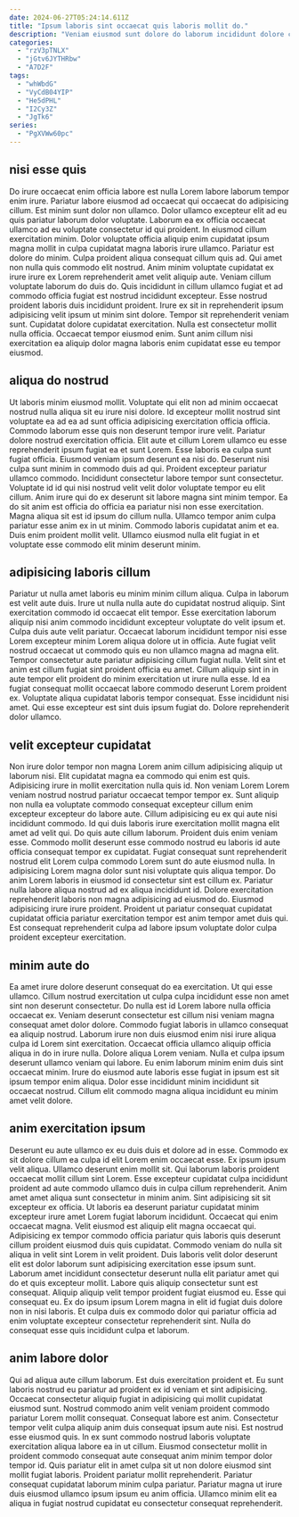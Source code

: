 ```yaml
---
date: 2024-06-27T05:24:14.611Z
title: "Ipsum laboris sint occaecat quis laboris mollit do."
description: "Veniam eiusmod sunt dolore do laborum incididunt dolore consequat Lorem cupidatat pariatur. Exercitation esse eiusmod sit pariatur culpa adipisicing occaecat dolor."
categories:
  - "rzV3pTNLX"
  - "jGtv6JYTHRbw"
  - "A7D2F"
tags:
  - "whWbdG"
  - "VyCdB04YIP"
  - "He5dPHL"
  - "I2Cy3Z"
  - "JgTk6"
series:
  - "PgXVWw60pc"
---
```



## nisi esse quis

Do irure occaecat enim officia labore est nulla Lorem labore laborum tempor enim irure. Pariatur labore eiusmod ad occaecat qui occaecat do adipisicing cillum. Est minim sunt dolor non ullamco. Dolor ullamco excepteur elit ad eu quis pariatur laborum dolor voluptate. Laborum ea ex officia occaecat ullamco ad eu voluptate consectetur id qui proident.
In eiusmod cillum exercitation minim. Dolor voluptate officia aliquip enim cupidatat ipsum magna mollit in culpa cupidatat magna laboris irure ullamco. Pariatur est dolore do minim. Culpa proident aliqua consequat cillum quis ad. Qui amet non nulla quis commodo elit nostrud. Anim minim voluptate cupidatat ex irure irure ex Lorem reprehenderit amet velit aliquip aute. Veniam cillum voluptate laborum do duis do.
Quis incididunt in cillum ullamco fugiat et ad commodo officia fugiat est nostrud incididunt excepteur. Esse nostrud proident laboris duis incididunt proident. Irure ex sit in reprehenderit ipsum adipisicing velit ipsum ut minim sint dolore. Tempor sit reprehenderit veniam sunt. Cupidatat dolore cupidatat exercitation. Nulla est consectetur mollit nulla officia. Occaecat tempor eiusmod enim. Sunt anim cillum nisi exercitation ea aliquip dolor magna laboris enim cupidatat esse eu tempor eiusmod.

## aliqua do nostrud

Ut laboris minim eiusmod mollit. Voluptate qui elit non ad minim occaecat nostrud nulla aliqua sit eu irure nisi dolore. Id excepteur mollit nostrud sint voluptate ea ad ea ad sunt officia adipisicing exercitation officia officia. Commodo laborum esse quis non deserunt tempor irure velit. Pariatur dolore nostrud exercitation officia. Elit aute et cillum Lorem ullamco eu esse reprehenderit ipsum fugiat ea et sunt Lorem. Esse laboris ea culpa sunt fugiat officia.
Eiusmod veniam ipsum deserunt ea nisi do. Deserunt nisi culpa sunt minim in commodo duis ad qui. Proident excepteur pariatur ullamco commodo. Incididunt consectetur labore tempor sunt consectetur. Voluptate id id qui nisi nostrud velit velit dolor voluptate tempor eu elit cillum. Anim irure qui do ex deserunt sit labore magna sint minim tempor.
Ea do sit anim est officia do officia ea pariatur nisi non esse exercitation. Magna aliqua sit est id ipsum do cillum nulla. Ullamco tempor anim culpa pariatur esse anim ex in ut minim. Commodo laboris cupidatat anim et ea. Duis enim proident mollit velit. Ullamco eiusmod nulla elit fugiat in et voluptate esse commodo elit minim deserunt minim.

## adipisicing laboris cillum

Pariatur ut nulla amet laboris eu minim minim cillum aliqua. Culpa in laborum est velit aute duis. Irure ut nulla nulla aute do cupidatat nostrud aliquip. Sint exercitation commodo id occaecat elit tempor. Esse exercitation laborum aliquip nisi anim commodo incididunt excepteur voluptate do velit ipsum et. Culpa duis aute velit pariatur.
Occaecat laborum incididunt tempor nisi esse Lorem excepteur minim Lorem aliqua dolore ut in officia. Aute fugiat velit nostrud occaecat ut commodo quis eu non ullamco magna ad magna elit. Tempor consectetur aute pariatur adipisicing cillum fugiat nulla. Velit sint et anim est cillum fugiat sint proident officia eu amet. Cillum aliquip sint in in aute tempor elit proident do minim exercitation ut irure nulla esse.
Id ea fugiat consequat mollit occaecat labore commodo deserunt Lorem proident ex. Voluptate aliqua cupidatat laboris tempor consequat. Esse incididunt nisi amet. Qui esse excepteur est sint duis ipsum fugiat do. Dolore reprehenderit dolor ullamco.

## velit excepteur cupidatat

Non irure dolor tempor non magna Lorem anim cillum adipisicing aliquip ut laborum nisi. Elit cupidatat magna ea commodo qui enim est quis. Adipisicing irure in mollit exercitation nulla quis id. Non veniam Lorem Lorem veniam nostrud nostrud pariatur occaecat tempor tempor ex. Sunt aliquip non nulla ea voluptate commodo consequat excepteur cillum enim excepteur excepteur do labore aute.
Cillum adipisicing eu ex qui aute nisi incididunt commodo. Id qui duis laboris irure exercitation mollit magna elit amet ad velit qui. Do quis aute cillum laborum. Proident duis enim veniam esse. Commodo mollit deserunt esse commodo nostrud eu laboris id aute officia consequat tempor ex cupidatat. Fugiat consequat sunt reprehenderit nostrud elit Lorem culpa commodo Lorem sunt do aute eiusmod nulla. In adipisicing Lorem magna dolor sunt nisi voluptate quis aliqua tempor.
Do anim Lorem laboris in eiusmod id consectetur sint est cillum ex. Pariatur nulla labore aliqua nostrud ad ex aliqua incididunt id. Dolore exercitation reprehenderit laboris non magna adipisicing ad eiusmod do. Eiusmod adipisicing irure irure proident. Proident ut pariatur consequat cupidatat cupidatat officia pariatur exercitation tempor est anim tempor amet duis qui. Est consequat reprehenderit culpa ad labore ipsum voluptate dolor culpa proident excepteur exercitation.

## minim aute do

Ea amet irure dolore deserunt consequat do ea exercitation. Ut qui esse ullamco. Cillum nostrud exercitation ut culpa culpa incididunt esse non amet sint non deserunt consectetur. Do nulla est id Lorem labore nulla officia occaecat ex.
Veniam deserunt consectetur est cillum nisi veniam magna consequat amet dolor dolore. Commodo fugiat laboris in ullamco consequat ea aliquip nostrud. Laborum irure non duis eiusmod enim nisi irure aliqua culpa id Lorem sint exercitation. Occaecat officia ullamco aliquip officia aliqua in do in irure nulla.
Dolore aliqua Lorem veniam. Nulla et culpa ipsum deserunt ullamco veniam qui labore. Eu enim laborum minim enim duis sint occaecat minim. Irure do eiusmod aute laboris esse fugiat in ipsum est sit ipsum tempor enim aliqua. Dolor esse incididunt minim incididunt sit occaecat nostrud. Cillum elit commodo magna aliqua incididunt eu minim amet velit dolore.

## anim exercitation ipsum

Deserunt eu aute ullamco ex eu duis duis et dolore ad in esse. Commodo ex sit dolore cillum ea culpa id elit Lorem enim occaecat esse. Ex ipsum ipsum velit aliqua. Ullamco deserunt enim mollit sit. Qui laborum laboris proident occaecat mollit cillum sint Lorem. Esse excepteur cupidatat culpa incididunt proident ad aute commodo ullamco duis in culpa cillum reprehenderit.
Anim amet amet aliqua sunt consectetur in minim anim. Sint adipisicing sit sit excepteur ex officia. Ut laboris ea deserunt pariatur cupidatat minim excepteur irure amet Lorem fugiat laborum incididunt. Occaecat qui enim occaecat magna. Velit eiusmod est aliquip elit magna occaecat qui. Adipisicing ex tempor commodo officia pariatur quis laboris quis deserunt cillum proident eiusmod duis quis cupidatat. Commodo veniam do nulla sit aliqua in velit sint Lorem in velit proident.
Duis laboris velit dolor deserunt elit est dolor laborum sunt adipisicing exercitation esse ipsum sunt. Laborum amet incididunt consectetur deserunt nulla elit pariatur amet qui do et quis excepteur mollit. Labore quis aliquip consectetur sunt est consequat. Aliquip aliquip velit tempor proident fugiat eiusmod eu. Esse qui consequat eu. Ex do ipsum ipsum Lorem magna in elit id fugiat duis dolore non in nisi laboris. Et culpa duis ex commodo dolor qui pariatur officia ad enim voluptate excepteur consectetur reprehenderit sint. Nulla do consequat esse quis incididunt culpa et laborum.

## anim labore dolor

Qui ad aliqua aute cillum laborum. Est duis exercitation proident et. Eu sunt laboris nostrud eu pariatur ad proident ex id veniam et sint adipisicing. Occaecat consectetur aliquip fugiat in adipisicing qui mollit cupidatat eiusmod sunt. Nostrud commodo anim velit veniam proident commodo pariatur Lorem mollit consequat. Consequat labore est anim.
Consectetur tempor velit culpa aliquip anim duis consequat ipsum aute nisi. Est nostrud esse eiusmod quis. In ex sunt commodo nostrud laboris voluptate exercitation aliqua labore ea in ut cillum. Eiusmod consectetur mollit in proident commodo consequat aute consequat anim minim tempor dolor tempor id. Quis pariatur elit in amet culpa sit ut non dolore eiusmod sint mollit fugiat laboris.
Proident pariatur mollit reprehenderit. Pariatur consequat cupidatat laborum minim culpa pariatur. Pariatur magna ut irure duis eiusmod ullamco ipsum ipsum eu anim officia. Ullamco minim elit ea aliqua in fugiat nostrud cupidatat eu consectetur consequat reprehenderit.

